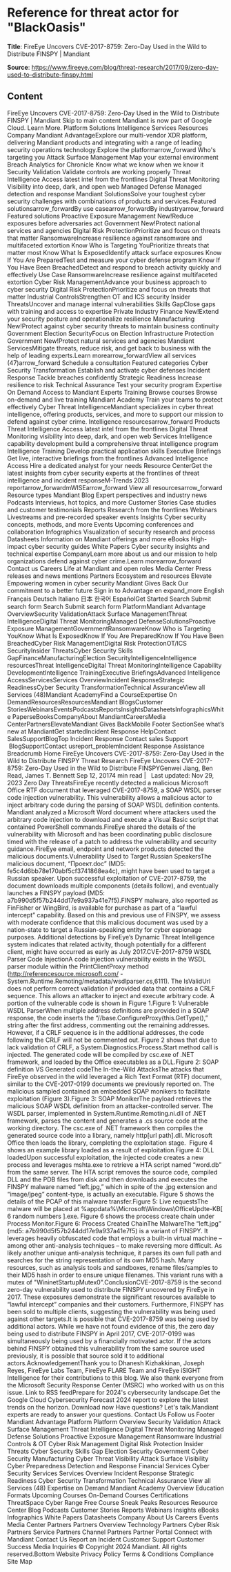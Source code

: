 # Reference for threat actor for "BlackOasis"

**Title**: FireEye Uncovers CVE-2017-8759: Zero-Day Used in the Wild to Distribute FINSPY | Mandiant

**Source**: https://www.fireeye.com/blog/threat-research/2017/09/zero-day-used-to-distribute-finspy.html

## Content
FireEye Uncovers CVE-2017-8759: Zero-Day Used in the Wild to Distribute FINSPY | Mandiant   Skip to main content Mandiant is now part of Google Cloud. Learn More.         Platform   Solutions   Intelligence   Services   Resources   Company Mandiant AdvantageExplore our multi-vendor XDR platform, delivering Mandiant products and integrating with a range of leading security operations technology.Explore the platformarrow_forward Who's targeting you   Attack Surface Management Map your external environment   Breach Analytics for Chronicle Know what we know when we know it   Security Validation Validate controls are working properly   Threat Intelligence Access latest intel from the frontlines   Digital Threat Monitoring Visibility into deep, dark, and open web   Managed Defense Managed detection and response Mandiant SolutionsSolve your toughest cyber security challenges with combinations of products and services.Featured solutionsarrow_forwardBy use casearrow_forwardBy industryarrow_forward  Featured solutions   Proactive Exposure Management New!Reduce exposures before adversaries act   Government New!Protect national services and agencies   Digital Risk ProtectionPrioritize and focus on threats that matter   RansomwareIncrease resilience against ransomware and multifaceted extortion   Know Who is Targeting YouPrioritize threats that matter most   Know What Is ExposedIdentify attack surface exposures   Know If You Are PreparedTest and measure your cyber defense program   Know If You Have Been BreachedDetect and respond to breach activity quickly and effectively   Use Case   RansomwareIncrease resilience against multifaceted extortion   Cyber Risk ManagementAdvance your business approach to cyber security   Digital Risk ProtectionPrioritize and focus on threats that matter   Industrial ControlsStrengthen OT and ICS security   Insider ThreatsUncover and manage internal vulnerabilities   Skills GapClose gaps with training and access to expertise   Private Industry   Finance New!Extend your security posture and operationalize resilience   Manufacturing New!Protect against cyber security threats to maintain business continuity   Government   Election SecurityFocus on Election Infrastructure Protection   Government  New!Protect natural services and agencies Mandiant ServicesMitigate threats, reduce risk, and get back to business with the help of leading experts.Learn morearrow_forwardView all services (47)arrow_forward Schedule a consultation   Featured categories   Cyber Security Transformation Establish and activate cyber defenses   Incident Response Tackle breaches confidently   Strategic Readiness Increase resilience to risk   Technical Assurance Test your security program   Expertise On Demand Access to Mandiant Experts   Training   Browse courses Browse on-demand and live training   Mandiant Academy Train your teams to protect effectively Cyber Threat IntelligenceMandiant specializes in cyber threat intelligence, offering products, services, and more to support our mission to defend against cyber crime. Intelligence resourcesarrow_forward  Products   Threat Intelligence Access latest intel from the frontlines   Digital Threat Monitoring visibility into deep, dark, and open web   Services   Intelligence capability development build a comprehensive threat intelligence program   Intelligence Training Develop practical application skills   Executive Briefings Get live, interactive briefings from the frontlines   Advanced Intelligence Access Hire a dedicated analyst for your needs Resource CenterGet the latest insights from cyber security experts at the frontlines of threat intelligence and incident responseM-Trends 2023 reportarrow_forwardmWISEarrow_forward View all resourcesarrow_forward   Resource types   Mandiant Blog Expert perspectives and industry news   Podcasts Interviews, hot topics, and more   Customer Stories Case studies and customer testimonials   Reports Research from the frontlines   Webinars Livestreams and pre-recorded speaker events   Insights Cyber security concepts, methods, and more   Events Upcoming conferences and collaboration   Infographics Visualization of security research and process   Datasheets Information on Mandiant offerings and more   eBooks High-impact cyber security guides   White Papers Cyber security insights and technical expertise CompanyLearn more about us and our mission to help organizations defend against cyber crime.Learn morearrow_forward Contact us   Careers Life at Mandiant and open roles   Media Center Press releases and news mentions   Partners Ecosystem and resources   Elevate Empowering women in cyber security   Mandiant Gives Back Our commitment to a better future              Sign in to Advantage  en  expand_more   English Français Deutsch Italiano 日本 한국어 EspañolGet Started        Search   Submit search form    Search   Submit search form  PlatformMandiant Advantage OverviewSecurity ValidationAttack Surface ManagementThreat IntelligenceDigital Threat MonitoringManaged DefenseSolutionsProactive Exposure ManagementGovernmentRansomwareKnow Who is Targeting YouKnow What Is ExposedKnow If You Are PreparedKnow If You Have Been BreachedCyber Risk ManagementDigital Risk ProtectionOT/ICS SecurityInsider ThreatsCyber Security Skills GapFinanceManufacturingElection SecurityIntelligenceIntelligence resourcesThreat IntelligenceDigital Threat MonitoringIntelligence Capability DevelopmentIntelligence TrainingExecutive BriefingsAdvanced Intelligence AccessServicesServices OverviewIncident ResponseStrategic ReadinessCyber Security TransformationTechnical AssuranceView all Services (48)Mandiant AcademyFind a CourseExpertise On DemandResourcesResourcesMandiant BlogsCustomer StoriesWebinarsEventsPodcastsReportsInsightsDatasheetsInfographicsWhite PaperseBooksCompanyAbout MandiantCareersMedia CenterPartnersElevateMandiant Gives BackMobile Footer SectionSee what’s new at MandiantGet startedIncident Response HelpContact SalesSupportBlogTop Incident Response Contact sales Support   BlogSupportContact usreport_problemIncident Response Assistance   Breadcrumb Home FireEye Uncovers CVE-2017-8759: Zero-Day Used in the Wild to Distribute FINSPY   Threat Research FireEye Uncovers CVE-2017-8759: Zero-Day Used in the Wild to Distribute FINSPYGenwei Jiang, Ben Read, James T. Bennett Sep 12, 20174 min read |    Last updated: Nov 29, 2023 Zero Day ThreatsFireEye recently detected a malicious Microsoft Office RTF document that leveraged CVE-2017-8759, a SOAP WSDL parser code injection vulnerability. This vulnerability allows a malicious actor to inject arbitrary code during the parsing of SOAP WSDL definition contents. Mandiant analyzed a Microsoft Word document where attackers used the arbitrary code injection to download and execute a Visual Basic script that contained PowerShell commands.FireEye shared the details of the vulnerability with Microsoft and has been coordinating public disclosure timed with the release of a patch to address the vulnerability and security guidance.FireEye email, endpoint and network products detected the malicious documents.Vulnerability Used to Target Russian SpeakersThe malicious document, “Проект.doc” (MD5: fe5c4d6bb78e170abf5cf3741868ea4c), might have been used to target a Russian speaker. Upon successful exploitation of CVE-2017-8759, the document downloads multiple components (details follow), and eventually launches a FINSPY payload (MD5: a7b990d5f57b244dd17e9a937a41e7f5).FINSPY malware, also reported as FinFisher or WingBird, is available for purchase as part of a “lawful intercept” capability. Based on this and previous use of FINSPY, we assess with moderate confidence that this malicious document was used by a nation-state to target a Russian-speaking entity for cyber espionage purposes. Additional detections by FireEye’s Dynamic Threat Intelligence system indicates that related activity, though potentially for a different client, might have occurred as early as July 2017.CVE-2017-8759 WSDL Parser Code InjectionA code injection vulnerability exists in the WSDL parser module within the PrintClientProxy method (http://referencesource.microsoft.com/ - System.Runtime.Remoting/metadata/wsdlparser.cs,6111). The IsValidUrl does not perform correct validation if provided data that contains a CRLF sequence. This allows an attacker to inject and execute arbitrary code. A portion of the vulnerable code is shown in Figure 1.Figure 1: Vulnerable WSDL ParserWhen multiple address definitions are provided in a SOAP response, the code inserts the “//base.ConfigureProxy(this.GetType(),” string after the first address, commenting out the remaining addresses. However, if a CRLF sequence is in the additional addresses, the code following the CRLF will not be commented out. Figure 2 shows that due to lack validation of CRLF, a System.Diagnostics.Process.Start method call is injected. The generated code will be compiled by csc.exe of .NET framework, and loaded by the Office executables as a DLL.Figure 2: SOAP definition VS Generated codeThe In-the-Wild AttacksThe attacks that FireEye observed in the wild leveraged a Rich Text Format (RTF) document, similar to the CVE-2017-0199 documents we previously reported on. The malicious sampled contained an embedded SOAP monikers to facilitate exploitation (Figure 3).Figure 3: SOAP MonikerThe payload retrieves the malicious SOAP WSDL definition from an attacker-controlled server. The WSDL parser, implemented in System.Runtime.Remoting.ni.dll of .NET framework, parses the content and generates a .cs source code at the working directory. The csc.exe of .NET framework then compiles the generated source code into a library, namely http[url path].dll. Microsoft Office then loads the library, completing the exploitation stage.  Figure 4 shows an example library loaded as a result of exploitation.Figure 4: DLL loadedUpon successful exploitation, the injected code creates a new process and leverages mshta.exe to retrieve a HTA script named “word.db” from the same server. The HTA script removes the source code, compiled DLL and the PDB files from disk and then downloads and executes the FINSPY malware named “left.jpg,” which in spite of the .jpg extension and “image/jpeg” content-type, is actually an executable. Figure 5 shows the details of the PCAP of this malware transfer.Figure 5: Live requestsThe malware will be placed at %appdata%\Microsoft\Windows\OfficeUpdte-KB[ 6 random numbers ].exe. Figure 6 shows the process create chain under Process Monitor.Figure 6: Process Created ChainThe MalwareThe “left.jpg” (md5: a7b990d5f57b244dd17e9a937a41e7f5) is a variant of FINSPY. It leverages heavily obfuscated code that employs a built-in virtual machine – among other anti-analysis techniques – to make reversing more difficult. As likely another unique anti-analysis technique, it parses its own full path and searches for the string representation of its own MD5 hash. Many resources, such as analysis tools and sandboxes, rename files/samples to their MD5 hash in order to ensure unique filenames. This variant runs with a mutex of "WininetStartupMutex0".ConclusionCVE-2017-8759 is the second zero-day vulnerability used to distribute FINSPY uncovered by FireEye in 2017. These exposures demonstrate the significant resources available to “lawful intercept” companies and their customers. Furthermore, FINSPY has been sold to multiple clients, suggesting the vulnerability was being used against other targets.It is possible that CVE-2017-8759 was being used by additional actors. While we have not found evidence of this, the zero day being used to distribute FINSPY in April 2017, CVE-2017-0199 was simultaneously being used by a financially motivated actor. If the actors behind FINSPY obtained this vulnerability from the same source used previously, it is possible that source sold it to additional actors.AcknowledgementThank you to Dhanesh Kizhakkinan, Joseph Reyes, FireEye Labs Team, FireEye FLARE Team and FireEye iSIGHT Intelligence for their contributions to this blog. We also thank everyone from the Microsoft Security Response Center (MSRC) who worked with us on this issue. Link to RSS feedPrepare for 2024's cybersecurity landscape.Get the Google Cloud Cybersecurity Forecast 2024 report to explore the latest trends on the horizon. Download now  Have questions? Let's talk.Mandiant experts are ready to answer your questions. Contact Us  Follow us Footer Mandiant Advantage Platform Platform Overview Security Validation Attack Surface Management Threat Intelligence Digital Threat Monitoring Managed Defense Solutions Proactive Exposure Management Ransomware Industrial Controls & OT Cyber Risk Management Digital Risk Protection Insider Threats Cyber Security Skills Gap Election Security Government Cyber Security Manufacturing Cyber Threat Visibility Attack Surface Visibility Cyber Preparedness Detection and Response Financial Services Cyber Security Services Services Overview Incident Response Strategic Readiness Cyber Security Transformation Technical Assurance View all Services (48) Expertise on Demand Mandiant Academy Overview Education Formats Upcoming Courses On-Demand Courses Certifications ThreatSpace Cyber Range Free Course Sneak Peaks Resources Resource Center Blog Podcasts  Customer Stories Reports Webinars Insights eBooks Infographics White Papers Datasheets Company About Us Careers Events Media Center Partners Partners Overview Technology Partners Cyber Risk Partners Service Partners Channel Partners Partner Portal Connect with Mandiant Contact Us Report an Incident Customer Support Customer Success Media Inquiries © Copyright 2024 Mandiant. All rights reserved.Bottom Website Privacy Policy Terms & Conditions Compliance Site Map  